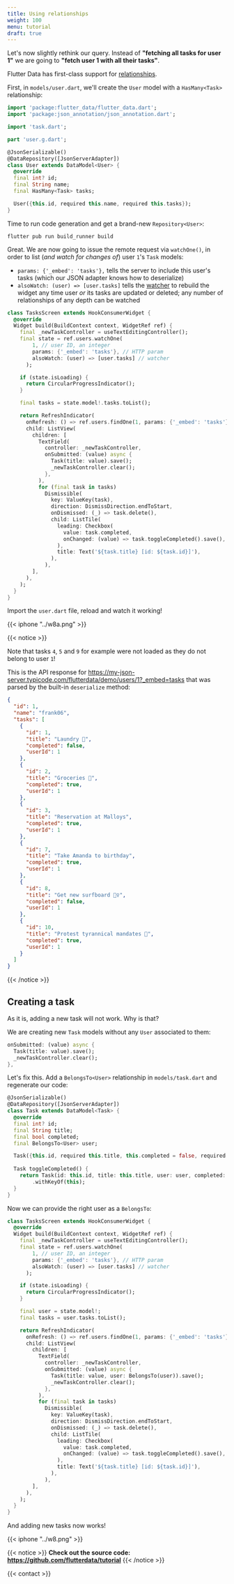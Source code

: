 ```yaml
---
title: Using relationships
weight: 100
menu: tutorial
draft: true
---
```


Let's now slightly rethink our query. Instead of **"fetching all tasks for user 1"** we are going to **"fetch user 1 with all their tasks"**.

Flutter Data has first-class support for [relationships](/data-support/relationships).

First, in `models/user.dart`, we'll create the `User` model with a `HasMany<Task>` relationship:

```dart {hl_lines=[16]}
import 'package:flutter_data/flutter_data.dart';
import 'package:json_annotation/json_annotation.dart';

import 'task.dart';

part 'user.g.dart';

@JsonSerializable()
@DataRepository([JsonServerAdapter])
class User extends DataModel<User> {
  @override
  final int? id;
  final String name;
  final HasMany<Task> tasks;

  User({this.id, required this.name, required this.tasks});
}
```

Time to run code generation and get a brand-new `Repository<User>`:

```text
flutter pub run build_runner build
```

Great. We are now going to issue the remote request via `watchOne()`, in order to list (_and watch for changes of_) user `1`'s `Task` models:

 - `params: {'_embed': 'tasks'},` tells the server to include this user's tasks (which our JSON adapter knows how to deserialize)
 - `alsoWatch: (user) => [user.tasks]` tells the [watcher](/docs/repositories/#watchone) to rebuild the widget any time user _or_ its tasks are updated or deleted; any number of relationships of any depth can be watched

```dart {hl_lines=[5 6 7 8 9 15 18 28]}
class TasksScreen extends HookConsumerWidget {
  @override
  Widget build(BuildContext context, WidgetRef ref) {
    final _newTaskController = useTextEditingController();
    final state = ref.users.watchOne(
        1, // user ID, an integer
        params: {'_embed': 'tasks'}, // HTTP param
        alsoWatch: (user) => [user.tasks] // watcher
      );

    if (state.isLoading) {
      return CircularProgressIndicator();
    }

    final tasks = state.model!.tasks.toList();

    return RefreshIndicator(
      onRefresh: () => ref.users.findOne(1, params: {'_embed': 'tasks'}),
      child: ListView(
        children: [
          TextField(
            controller: _newTaskController,
            onSubmitted: (value) async {
              Task(title: value).save();
              _newTaskController.clear();
            },
          ),
          for (final task in tasks)
            Dismissible(
              key: ValueKey(task),
              direction: DismissDirection.endToStart,
              onDismissed: (_) => task.delete(),
              child: ListTile(
                leading: Checkbox(
                  value: task.completed,
                  onChanged: (value) => task.toggleCompleted().save(),
                ),
                title: Text('${task.title} [id: ${task.id}]'),
              ),
            ),
        ],
      ),
    );
  }
}
```

Import the `user.dart` file, reload and watch it working!

{{< iphone "../w8a.png" >}}

{{< notice >}}

Note that tasks `4`, `5` and `9` for example were not loaded as they do not belong to user `1`!

This is the API response for https://my-json-server.typicode.com/flutterdata/demo/users/1?_embed=tasks that was parsed by the built-in `deserialize` method:

```json
{
  "id": 1,
  "name": "frank06",
  "tasks": [
    {
      "id": 1,
      "title": "Laundry 🧺",
      "completed": false,
      "userId": 1
    },
    {
      "id": 2,
      "title": "Groceries 🛒",
      "completed": true,
      "userId": 1
    },
    {
      "id": 3,
      "title": "Reservation at Malloys",
      "completed": true,
      "userId": 1
    },
    {
      "id": 7,
      "title": "Take Amanda to birthday",
      "completed": true,
      "userId": 1
    },
    {
      "id": 8,
      "title": "Get new surfboard 🏄‍♀️",
      "completed": false,
      "userId": 1
    },
    {
      "id": 10,
      "title": "Protest tyrannical mandates 👊",
      "completed": true,
      "userId": 1
    }
  ]
}
```

{{< /notice >}}

## Creating a task

As it is, adding a new task will not work. Why is that?

We are creating new `Task` models without any `User` associated to them:

```dart
onSubmitted: (value) async {
  Task(title: value).save();
  _newTaskController.clear();
},
```

Let's fix this. Add a `BelongsTo<User>` relationship in `models/task.dart` and regenerate our code:

```dart {hl_lines=[8 10 13]}
@JsonSerializable()
@DataRepository([JsonServerAdapter])
class Task extends DataModel<Task> {
  @override
  final int? id;
  final String title;
  final bool completed;
  final BelongsTo<User> user;

  Task({this.id, required this.title, this.completed = false, required this.user});
  
  Task toggleCompleted() {
    return Task(id: this.id, title: this.title, user: user, completed: !this.completed)
        .withKeyOf(this);
  }
}
```

Now we can provide the right user as a `BelongsTo`:

```dart {hl_lines=[15 16 25]}
class TasksScreen extends HookConsumerWidget {
  @override
  Widget build(BuildContext context, WidgetRef ref) {
    final _newTaskController = useTextEditingController();
    final state = ref.users.watchOne(
        1, // user ID, an integer
        params: {'_embed': 'tasks'}, // HTTP param
        alsoWatch: (user) => [user.tasks] // watcher
      );

    if (state.isLoading) {
      return CircularProgressIndicator();
    }

    final user = state.model!;
    final tasks = user.tasks.toList();

    return RefreshIndicator(
      onRefresh: () => ref.users.findOne(1, params: {'_embed': 'tasks'}),
      child: ListView(
        children: [
          TextField(
            controller: _newTaskController,
            onSubmitted: (value) async {
              Task(title: value, user: BelongsTo(user)).save();
              _newTaskController.clear();
            },
          ),
          for (final task in tasks)
            Dismissible(
              key: ValueKey(task),
              direction: DismissDirection.endToStart,
              onDismissed: (_) => task.delete(),
              child: ListTile(
                leading: Checkbox(
                  value: task.completed,
                  onChanged: (value) => task.toggleCompleted().save(),
                ),
                title: Text('${task.title} [id: ${task.id}]'),
              ),
            ),
        ],
      ),
    );
  }
}
```

And adding new tasks now works!

{{< iphone "../w8.png" >}}


{{< notice >}}
**Check out the source code: https://github.com/flutterdata/tutorial**
{{< /notice >}}

{{< contact >}}